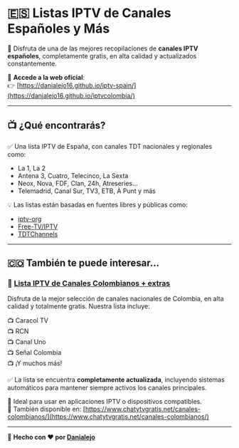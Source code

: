 # 🇪🇸 Listas IPTV de Canales Españoles y Más

🎉 Disfruta de una de las mejores recopilaciones de **canales IPTV españoles**, completamente gratis, en alta calidad y actualizados constantemente.

🔗 **Accede a la web oficial**:  
👉 [https://danialejo16.github.io/iptv-spain/](https://danialejo16.github.io/iptvcolombia/)

---

## 📺 ¿Qué encontrarás?

✅ Una lista IPTV de España, con canales TDT nacionales y regionales como:

- La 1, La 2  
- Antena 3, Cuatro, Telecinco, La Sexta  
- Neox, Nova, FDF, Clan, 24h, Atreseries...  
- Telemadrid, Canal Sur, TV3, ETB, À Punt y más

💡 Las listas están basadas en fuentes libres y públicas como:

- [iptv-org](https://github.com/iptv-org/iptv)  
- [Free-TV/IPTV](https://github.com/Free-TV/IPTV/blob/master/lists/spain.md)  
- [TDTChannels](https://www.tdtchannels.com/)

---

## 🇨🇴 También te puede interesar...

### 🎉 [**Lista IPTV de Canales Colombianos** + extras](https://danialejo16.github.io/iptvcolombia/)

Disfruta de la mejor selección de canales nacionales de Colombia, en alta calidad y totalmente gratis. Nuestra lista incluye:

📺 Caracol TV  
📺 RCN  
📺 Canal Uno  
📺 Señal Colombia  
📺 ¡Y muchos más!

✅ La lista se encuentra **completamente actualizada**, incluyendo sistemas automáticos para mantener siempre activos los canales principales.

🔗 Ideal para usar en aplicaciones IPTV o dispositivos compatibles.  
🔗 También disponible en: [https://www.chatytvgratis.net/canales-colombianos/](https://www.chatytvgratis.net/canales-colombianos/)

---

📌 **Hecho con ❤️ por [Danialejo](https://github.com/danialejo16)**
